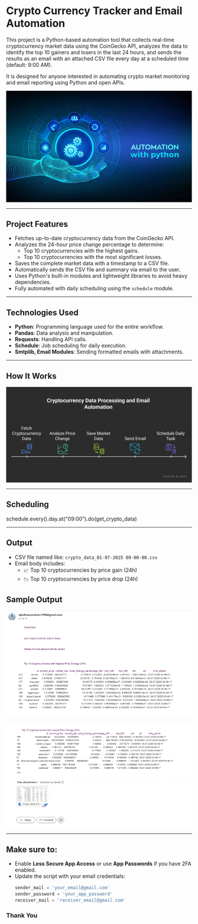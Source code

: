 # Crypto Currency Tracker and Email Automation

This project is a Python-based automation tool that collects real-time cryptocurrency market data using the CoinGecko API, analyzes the data to identify the top 10 gainers and losers in the last 24 hours, and sends the results as an email with an attached CSV file every day at a scheduled time (default: 9:00 AM).

It is designed for anyone interested in automating crypto market monitoring and email reporting using Python and open APIs.

![](https://github.com/iqbal-hasan291/cryptocurrency_python/blob/65398dac76414d83c0ed29a1d5c6b68cc0563867/image/AutomatableTasks.jpg)

---

## Project Features

- Fetches up-to-date cryptocurrency data from the CoinGecko API.
- Analyzes the 24-hour price change percentage to determine:
  - Top 10 cryptocurrencies with the highest gains.
  - Top 10 cryptocurrencies with the most significant losses.
- Saves the complete market data with a timestamp to a CSV file.
- Automatically sends the CSV file and summary via email to the user.
- Uses Python's built-in modules and lightweight libraries to avoid heavy dependencies.
- Fully automated with daily scheduling using the `schedule` module.

---

## Technologies Used

- **Python**: Programming language used for the entire workflow.
- **Pandas**: Data analysis and manipulation.
- **Requests**: Handling API calls.
- **Schedule**: Job scheduling for daily execution.
- **Smtplib, Email Modules**: Sending formatted emails with attachments.

---

## How It Works

![](https://github.com/iqbal-hasan291/cryptocurrency_python/blob/712cc216297382a0ae67033874b2e2915c010047/image/Crypto%20Currency%20Tracker%20and%20Email%20Automation%20-%20visual%20selection.png)

---
##  Scheduling

schedule.every().day.at("09:00").do(get_crypto_data)

---

##  Output

- CSV file named like: `crypto_data_01-07-2025 09-00-00.csv`
- Email body includes:
  - 📈 Top 10 cryptocurrencies by price gain (24h)
  - 📉 Top 10 cryptocurrencies by price drop (24h)


## Sample Output

![](https://github.com/iqbal-hasan291/cryptocurrency_python/blob/5a7ac1ae73382cdb41186b9446b571b1f1454821/image/Email%201.png)

![](https://github.com/iqbal-hasan291/cryptocurrency_python/blob/5a7ac1ae73382cdb41186b9446b571b1f1454821/image/Email%202.png)

---

## Make sure to:
- Enable **Less Secure App Access** or use **App Passwords** if you have 2FA enabled.
- Update the script with your email credentials:
  ```python
  sender_mail = 'your_email@gmail.com'
  sender_password = 'your_app_password'
  receiver_mail = 'receiver_email@gmail.com'


### Thank You
